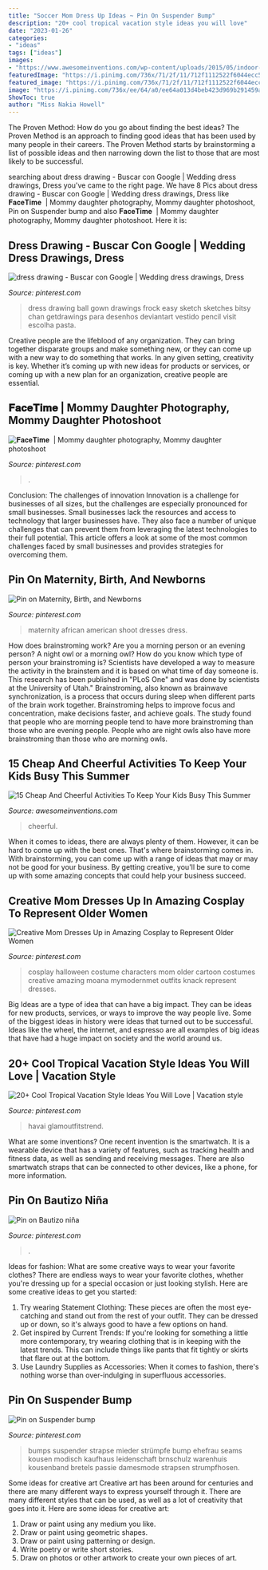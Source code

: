 ```yaml
---
title: "Soccer Mom Dress Up Ideas ~ Pin On Suspender Bump"
description: "20+ cool tropical vacation style ideas you will love"
date: "2023-01-26"
categories:
- "ideas"
tags: ["ideas"]
images:
- "https://www.awesomeinventions.com/wp-content/uploads/2015/05/indoor-camping.jpg"
featuredImage: "https://i.pinimg.com/736x/71/2f/11/712f1112522f6044ecc5898b30d6b9fe.jpg"
featured_image: "https://i.pinimg.com/736x/71/2f/11/712f1112522f6044ecc5898b30d6b9fe.jpg"
image: "https://i.pinimg.com/736x/ee/64/a0/ee64a013d4beb423d969b291459aea81.jpg"
ShowToc: true
author: "Miss Nakia Howell"
---
```



The Proven Method: How do you go about finding the best ideas?
The Proven Method is an approach to finding good ideas that has been used by many people in their careers. The Proven Method starts by brainstorming a list of possible ideas and then narrowing down the list to those that are most likely to be successful.

	

		
searching about dress drawing - Buscar con Google | Wedding dress drawings, Dress you've came to the right page. We have 8 Pics about dress drawing - Buscar con Google | Wedding dress drawings, Dress like 𝐅𝐚𝐜𝐞𝐓𝐢𝐦𝐞 ️ | Mommy daughter photography, Mommy daughter photoshoot, Pin on Suspender bump and also 𝐅𝐚𝐜𝐞𝐓𝐢𝐦𝐞 ️ | Mommy daughter photography, Mommy daughter photoshoot. Here it is:
		
    
## Dress Drawing - Buscar Con Google | Wedding Dress Drawings, Dress

<img loading=lazy src="https://i.pinimg.com/736x/8e/1e/1c/8e1e1c3b6682460420833a7bd89528c4.jpg" onerror="this.onerror=null;this.src='https://tse4.mm.bing.net/th?id=OIP.N2Aw_R9FTsQvweOLALaUMQHaLd&amp;pid=15.1';" alt="dress drawing - Buscar con Google | Wedding dress drawings, Dress">

_Source: pinterest.com_

>dress drawing ball gown drawings frock easy sketch sketches bitsy chan getdrawings para desenhos deviantart vestido pencil visit escolha pasta. 

	

Creative people are the lifeblood of any organization. They can bring together disparate groups and make something new, or they can come up with a new way to do something that works. In any given setting, creativity is key. Whether it’s coming up with new ideas for products or services, or coming up with a new plan for an organization, creative people are essential.

    
## 𝐅𝐚𝐜𝐞𝐓𝐢𝐦𝐞 ️ | Mommy Daughter Photography, Mommy Daughter Photoshoot

<img loading=lazy src="https://i.pinimg.com/736x/31/75/31/3175319ea8262fc7ec5a67ebc896565e.jpg" onerror="this.onerror=null;this.src='https://tse3.mm.bing.net/th?id=OIP.Q5lNAkZLJu_6nvueSDwGZAHaKK&amp;pid=15.1';" alt="𝐅𝐚𝐜𝐞𝐓𝐢𝐦𝐞 ️ | Mommy daughter photography, Mommy daughter photoshoot">

_Source: pinterest.com_

>. 

	

Conclusion: The challenges of innovation
Innovation is a challenge for businesses of all sizes, but the challenges are especially pronounced for small businesses. Small businesses lack the resources and access to technology that larger businesses have. They also face a number of unique challenges that can prevent them from leveraging the latest technologies to their full potential. This article offers a look at some of the most common challenges faced by small businesses and provides strategies for overcoming them.

    
## Pin On Maternity, Birth, And Newborns

<img loading=lazy src="https://i.pinimg.com/736x/8f/2a/af/8f2aaf629e6a0b98959796f5030d6b7c--lace-maternity-dresses-african-americans.jpg" onerror="this.onerror=null;this.src='https://tse1.mm.bing.net/th?id=OIP.9PRPznNtTr6y_gkCUGasdQHaLF&amp;pid=15.1';" alt="Pin on Maternity, Birth, and Newborns">

_Source: pinterest.com_

>maternity african american shoot dresses dress. 

	

How does brainstroming work?
Are you a morning person or an evening person? A night owl or a morning owl? How do you know which type of person your brainstroming is? Scientists have developed a way to measure the activity in the brainstem and it is based on what time of day someone is. This research has been published in "PLoS One" and was done by scientists at the University of Utah."
Brainstroming, also known as brainwave synchronization, is a process that occurs during sleep when different parts of the brain work together. Brainstroming helps to improve focus and concentration, make decisions faster, and achieve goals. The study found that people who are morning people tend to have more brainstroming than those who are evening people. People who are night owls also have more brainstroming than those who are morning owls.

    
## 15 Cheap And Cheerful Activities To Keep Your Kids Busy This Summer

<img loading=lazy src="https://www.awesomeinventions.com/wp-content/uploads/2015/05/indoor-camping.jpg" onerror="this.onerror=null;this.src='https://tse4.mm.bing.net/th?id=OIP.quIdMinXqQQ-nfs-yhK0UgHaJ4&amp;pid=15.1';" alt="15 Cheap And Cheerful Activities To Keep Your Kids Busy This Summer">

_Source: awesomeinventions.com_

>cheerful. 

	

When it comes to ideas, there are always plenty of them. However, it can be hard to come up with the best ones. That's where brainstorming comes in. With brainstorming, you can come up with a range of ideas that may or may not be good for your business. By getting creative, you'll be sure to come up with some amazing concepts that could help your business succeed.

    
## Creative Mom Dresses Up In Amazing Cosplay To Represent Older Women

<img loading=lazy src="https://i.pinimg.com/736x/63/de/a2/63dea2665f776a0ea2d7c9de8d4c4797.jpg" onerror="this.onerror=null;this.src='https://tse4.mm.bing.net/th?id=OIP.hzwv5F_3REvSxy2I__VQxAHaQA&amp;pid=15.1';" alt="Creative Mom Dresses Up in Amazing Cosplay to Represent Older Women">

_Source: pinterest.com_

>cosplay halloween costume characters mom older cartoon costumes creative amazing moana mymodernmet outfits knack represent dresses. 

	

Big Ideas are a type of idea that can have a big impact. They can be ideas for new products, services, or ways to improve the way people live. Some of the biggest ideas in history were ideas that turned out to be successful. Ideas like the wheel, the internet, and espresso are all examples of big ideas that have had a huge impact on society and the world around us.

    
## 20+ Cool Tropical Vacation Style Ideas You Will Love | Vacation Style

<img loading=lazy src="https://i.pinimg.com/736x/d0/4d/54/d04d54c263389ed0cf08d80b3613e24d.jpg" onerror="this.onerror=null;this.src='https://tse4.mm.bing.net/th?id=OIP.9GZV82e7OJ8-AEcpjRPqEQHaLH&amp;pid=15.1';" alt="20+ Cool Tropical Vacation Style Ideas You Will Love | Vacation style">

_Source: pinterest.com_

>havai glamoutfitstrend. 

	

What are some inventions?
One recent invention is the smartwatch. It is a wearable device that has a variety of features, such as tracking health and fitness data, as well as sending and receiving messages. There are also smartwatch straps that can be connected to other devices, like a phone, for more information.

    
## Pin On Bautizo Niña

<img loading=lazy src="https://i.pinimg.com/736x/ee/64/a0/ee64a013d4beb423d969b291459aea81.jpg" onerror="this.onerror=null;this.src='https://tse3.mm.bing.net/th?id=OIP.ZZFs31VWuSC0R9srUGH6qQAAAA&amp;pid=15.1';" alt="Pin on Bautizo niña">

_Source: pinterest.com_

>. 

	

Ideas for fashion: What are some creative ways to wear your favorite clothes?
There are endless ways to wear your favorite clothes, whether you're dressing up for a special occasion or just looking stylish. Here are some creative ideas to get you started: 
1. Try wearing Statement Clothing: These pieces are often the most eye-catching and stand out from the rest of your outfit. They can be dressed up or down, so it's always good to have a few options on hand. 
2. Get inspired by Current Trends: If you're looking for something a little more contemporary, try wearing clothing that is in keeping with the latest trends. This can include things like pants that fit tightly or skirts that flare out at the bottom. 
3. Use Laundry Supplies as Accessories: When it comes to fashion, there's nothing worse than over-indulging in superfluous accessories.

    
## Pin On Suspender Bump

<img loading=lazy src="https://i.pinimg.com/736x/71/2f/11/712f1112522f6044ecc5898b30d6b9fe.jpg" onerror="this.onerror=null;this.src='https://tse2.mm.bing.net/th?id=OIP.cP-FqcYbiYvGZ3QxSN7crwHaJ3&amp;pid=15.1';" alt="Pin on Suspender bump">

_Source: pinterest.com_

>bumps suspender strapse mieder strümpfe bump ehefrau seams kousen modisch kaufhaus leidenschaft brnschulz warenhuis kousenband bretels passie damesmode strapsen strumpfhosen. 

	

Some ideas for creative art
Creative art has been around for centuries and there are many different ways to express yourself through it. There are many different styles that can be used, as well as a lot of creativity that goes into it. Here are some ideas for creative art:
1) Draw or paint using any medium you like.
2) Draw or paint using geometric shapes.
3) Draw or paint using patterning or design.
4) Write poetry or write short stories.
5) Draw on photos or other artwork to create your own pieces of art.

